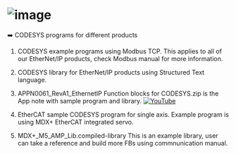 #  ![image](https://github.com/user-attachments/assets/24ea3315-8733-457b-b579-3fb9f229bc2b)

➡️ CODESYS programs for different products

1. CODESYS example programs using Modbus TCP. This applies to all of our EtherNet/IP products, check Modbus manual for more information. 

2. CODESYS library for EtherNet/IP products using Structured Text language.

3. APPN0061_RevA1_EthernetIP Function blocks for CODESYS.zip is the App note with sample program and library.
[![YouTube](https://img.shields.io/badge/YouTube-FF0000?style=for-the-badge&logo=youtube&logoColor=white)](https://www.youtube.com/watch?v=AJ5lRY3rzUo&list=PLA1J90-MlwYe_7ezgWlgshdCeob6Go83Z)

4. EtherCAT sample CODESYS program for single axis. Example program is using MDX+ EtherCAT integrated servo. 

5. MDX+_M5_AMP_Lib.compiled-library This is an example library, user can take a reference and build more FBs using commnunication manual. 
